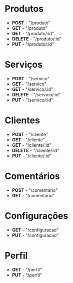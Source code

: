# Produtos

- **POST** - "/produto"
- **GET** - "/produto"
- **GET** - "/produto/:id"
- **DELETE** - "/produto/:id"
- **PUT** - "/produto/:id"

# Serviços

- **POST** - "/servico"
- **GET** - "/servico"
- **GET** - "/servico/:id"
- **DELETE** - "/servico/:id"
- **PUT** - "/servico/:id"

# Clientes

- **POST** - "/cliente"
- **GET** - "/cliente"
- **GET** - "/cliente/:id"
- **DELETE** - "/cliente/:id"
- **PUT** - "/cliente/:id"

# Comentários

- **POST** - "/comentario"
- **GET** - "/comentario"

# Configurações

- **GET** - "/configuracao"
- **PUT** - "/configuracao"

# Perfil

- **GET** - "/perfil"
- **PUT** - "/perfil"
